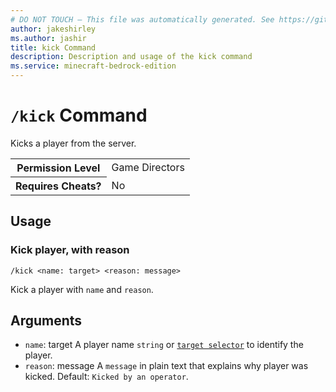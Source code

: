 ```yaml
---
# DO NOT TOUCH — This file was automatically generated. See https://github.com/mojang/minecraftapidocsgenerator to modify descriptions, examples, etc.
author: jakeshirley
ms.author: jashir
title: kick Command
description: Description and usage of the kick command
ms.service: minecraft-bedrock-edition
---
```

# `/kick` Command
Kicks a player from the server.

<table>
  <tr>
    <th>Permission Level</th>
    <td>Game Directors</td>
  </tr>
  <tr>
    <th>Requires Cheats?</th>
    <td>No</td>
  </tr>
</table>

## Usage
### Kick player, with reason
`/kick <name: target> <reason: message>`

Kick a player with `name` and `reason`.

## Arguments
- `name`: target
A player name `string` or [`target selector`](https://learn.microsoft.com/minecraft/creator/documents/commandsintroduction#target-selectors) to identify the player.
- `reason`: message
A `message` in plain text that explains why player was kicked.
Default: `Kicked by an operator`.

